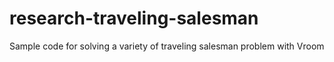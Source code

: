 # research-traveling-salesman
Sample code for solving a variety of traveling salesman problem with Vroom
